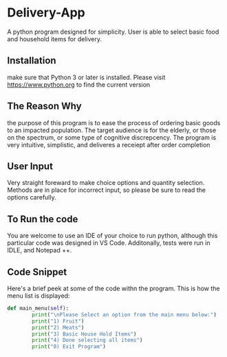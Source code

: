 # Delivery-App
A python program designed for simplicity. User is able to select basic food and household items for delivery. 
## Installation 
make sure that Python 3 or later is installed.
Please visit https://www.python.org to find the current version

## The Reason Why
the purpose of this program is to ease the process of ordering basic goods to an impacted population.
The target audience is for the elderly, or those on the spectrum, or some type of cognitive discrepcency.
The program is very intuitive, simplistic, and deliveres a receiept after order completion

## User Input
Very straight foreward to make choice options and quantity selection. Methods are in place for 
incorrect input, so please be sure to read the options carefully.

## To Run the code
You are welcome to use an IDE of your choice to run python, although this particular 
code was designed in VS Code. Additonally, tests were run in IDLE, and Notepad ++.

## Code Snippet
Here's a brief peek at some of the code withn the program. This is how the menu list is displayed:
```python
def main_menu(self):
        print("\nPlease Select an option from the main menu below:")
        print("1) Fruit")
        print("2) Meats")
        print("3) Basic House Hold Items")
        print("4) Done selecting all items")
        print("0) Exit Program")
```
